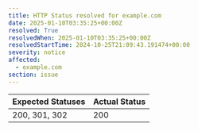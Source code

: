 ```yaml
---
title: HTTP Status resolved for example.com
date: 2025-01-10T03:35:25+00:00Z
resolved: True
resolvedWhen: 2025-01-10T03:35:25+00:00Z
resolvedStartTime: 2024-10-25T21:09:43.191474+00:00
severity: notice
affected:
  - example.com
section: issue
---
```


| Expected Statuses | Actual Status  |
|-------------------|----------------|
| 200, 301, 302 | 200 |
